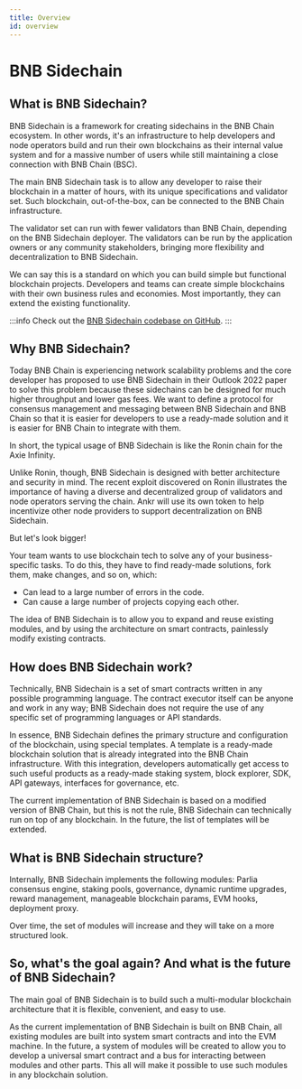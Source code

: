 ```yaml
---
title: Overview
id: overview
---
```


# BNB Sidechain

## What is BNB Sidechain?

BNB Sidechain is a framework for creating sidechains in the BNB Chain ecosystem. In other words, it's an infrastructure to help developers and node operators build and run their own blockchains as their internal value system and for a massive number of users while still maintaining a close connection with BNB Chain (BSC).

The main BNB Sidechain task is to allow any developer to raise their blockchain in a matter of hours, with its unique specifications and validator set. Such blockchain, out-of-the-box, can be connected to the BNB Chain infrastructure.

The validator set can run with fewer validators than BNB Chain, depending on the BNB Sidechain deployer. The validators can be run by the application owners or any community stakeholders, bringing more flexibility and decentralization to BNB Sidechain.  

We can say this is a standard on which you can build simple but functional blockchain projects. Developers and teams can create simple blockchains with their own business rules and economies. Most importantly, they can extend the existing functionality.

:::info
Check out the [BNB Sidechain codebase on GitHub](https://github.com/Ankr-network?q=bas). 
:::


## Why BNB Sidechain?

Today BNB Chain is experiencing network scalability problems and the core developer has proposed to use BNB Sidechain in their Outlook 2022 paper to solve this problem because these sidechains can be designed for much higher throughput and lower gas fees. We want to define a protocol for consensus management and messaging between BNB Sidechain and BNB Chain so that it is easier for developers to use a ready-made solution and it is easier for BNB Chain to integrate with them.

In short, the typical usage of BNB Sidechain is like the Ronin chain for the Axie Infinity.

Unlike Ronin, though, BNB Sidechain is designed with better architecture and security in mind. The recent exploit discovered on Ronin illustrates the importance of having a diverse and decentralized group of validators and node operators serving the chain. Ankr will use its own token to help incentivize other node providers to support decentralization on BNB Sidechain.

But let's look bigger!

Your team wants to use blockchain tech to solve any of your business-specific tasks. To do this, they have to find ready-made solutions, fork them, make changes, and so on, which:

* Can lead to a large number of errors in the code.
* Can cause a large number of projects copying each other.

The idea of BNB Sidechain is to allow you to expand and reuse existing modules, and by using the architecture on smart contracts, painlessly modify existing contracts. 


## How does BNB Sidechain work? 

Technically, BNB Sidechain is a set of smart contracts written in any possible programming language. The contract executor itself can be anyone and work in any way; BNB Sidechain does not require the use of any specific set of programming languages or API standards. 

In essence, BNB Sidechain defines the primary structure and configuration of the blockchain, using special templates. A template is a ready-made blockchain solution that is already integrated into the BNB Chain infrastructure. With this integration, developers automatically get access to such useful products as a ready-made staking system, block explorer, SDK, API gateways, interfaces for governance, etc. 

The current implementation of BNB Sidechain is based on a modified version of BNB Chain, but this is not the rule, BNB Sidechain can technically run on top of any blockchain. In the future, the list of templates will be extended.


## What is BNB Sidechain structure? 

Internally, BNB Sidechain implements the following modules: Parlia consensus engine, staking pools, governance, dynamic runtime upgrades, reward management, manageable blockchain params, EVM hooks, deployment proxy. 

Over time, the set of modules will increase and they will take on a more structured look. 

## So, what's the goal again? And what is the future of BNB Sidechain?

The main goal of BNB Sidechain is to build such a multi-modular blockchain architecture that it is flexible, convenient, and easy to use.

As the current implementation of BNB Sidechain is built on BNB Chain, all existing modules are built into system smart contracts and into the EVM machine. In the future, a system of modules will be created to allow you to develop a universal smart contract and a bus for interacting between modules and other parts. This all will make it possible to use such modules in any blockchain solution.